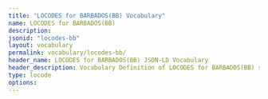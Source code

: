 ```yaml
---
title: "LOCODES for BARBADOS(BB) Vocabulary"
name: LOCODES for BARBADOS(BB) 
description: 
jsonid: "locodes-bb"
layout: vocabulary
permalink: vocabulary/locodes-bb/
header_name: LOCODES for BARBADOS(BB) JSON-LD Vocabulary
header_description: Vocabulary Definition of LOCODES for BARBADOS(BB) semantics in HTML format. JSON-LD format is available at [locodes-bb.jsonld](https://edi3.org/vocabulary/locodes-bb.jsonld)
type: locode
options:
---
```

